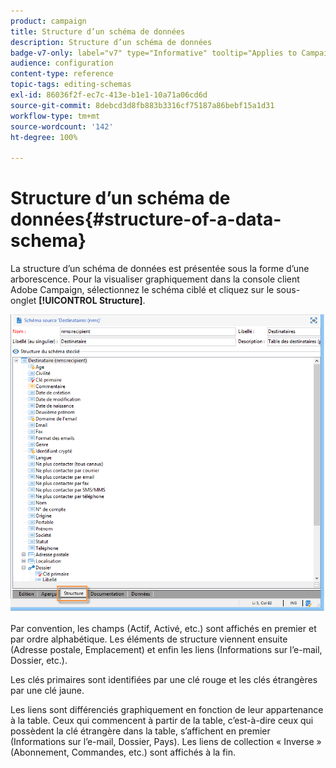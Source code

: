 ```yaml
---
product: campaign
title: Structure d’un schéma de données
description: Structure d’un schéma de données
badge-v7-only: label="v7" type="Informative" tooltip="Applies to Campaign Classic v7 only"
audience: configuration
content-type: reference
topic-tags: editing-schemas
exl-id: 86036f2f-ec7c-413e-b1e1-10a71a06cd6d
source-git-commit: 8debcd3d8fb883b3316cf75187a86bebf15a1d31
workflow-type: tm+mt
source-wordcount: '142'
ht-degree: 100%

---
```


# Structure d’un schéma de données{#structure-of-a-data-schema}

La structure d’un schéma de données est présentée sous la forme d’une arborescence. Pour la visualiser graphiquement dans la console client Adobe Campaign, sélectionnez le schéma ciblé et cliquez sur le sous-onglet **[!UICONTROL Structure]**.

![](assets/d_ncs_integration_schema_arbo.png)

Par convention, les champs (Actif, Activé, etc.) sont affichés en premier et par ordre alphabétique. Les éléments de structure viennent ensuite (Adresse postale, Emplacement) et enfin les liens (Informations sur l’e-mail, Dossier, etc.).

Les clés primaires sont identifiées par une clé rouge et les clés étrangères par une clé jaune.

Les liens sont différenciés graphiquement en fonction de leur appartenance à la table. Ceux qui commencent à partir de la table, c’est-à-dire ceux qui possèdent la clé étrangère dans la table, s’affichent en premier (Informations sur l’e-mail, Dossier, Pays). Les liens de collection « Inverse » (Abonnement, Commandes, etc.) sont affichés à la fin.
